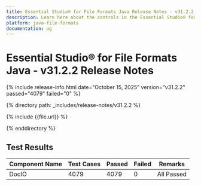```yaml
---
title: Essential Studio® for File Formats Java Release Notes - v31.2.2
description: Learn here about the controls in the Essential Studio® for File Formats Java 2025 Volume 3 SP Release - Release Notes - v31.2.2
platform: java-file-formats
documentation: ug
---
```


# Essential Studio® for File Formats Java - v31.2.2 Release Notes

{% include release-info.html date="October 15, 2025"  version="v31.2.2" passed="4079" failed="0" %}

{% directory path: _includes/release-notes/v31.2.2 %}

{% include {{file.url}} %}

{% enddirectory %}


## Test Results

| Component Name | Test Cases | Passed | Failed | Remarks    |
|----------------|------------|--------|--------|------------|
| DocIO          | 4079       | 4079   | 0      | All Passed |